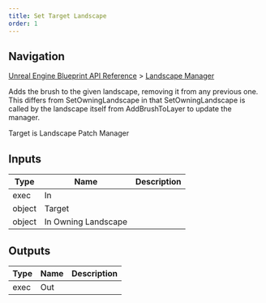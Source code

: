 ```yaml
---
title: Set Target Landscape
order: 1
---
```

## Navigation

[Unreal Engine Blueprint API Reference](https://dev.epicgames.com/documentation/en-us/unreal-engine/BlueprintAPI) > [Landscape Manager](https://dev.epicgames.com/documentation/en-us/unreal-engine/BlueprintAPI/LandscapeManager)

Adds the brush to the given landscape, removing it from any previous one. This differs from SetOwningLandscape
in that SetOwningLandscape is called by the landscape itself from AddBrushToLayer to update the manager.

Target is Landscape Patch Manager

## Inputs

| Type | Name | Description |
| --- | --- | --- |
| exec | In |  |
| object | Target |  |
| object | In Owning Landscape |  |

## Outputs

| Type | Name | Description |
| --- | --- | --- |
| exec | Out |  |
